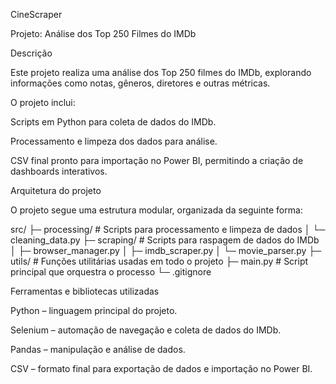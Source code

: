CineScraper

Projeto: Análise dos Top 250 Filmes do IMDb

Descrição

Este projeto realiza uma análise dos Top 250 filmes do IMDb, explorando informações como notas, gêneros, diretores e outras métricas.

O projeto inclui:

Scripts em Python para coleta de dados do IMDb.

Processamento e limpeza dos dados para análise.

CSV final pronto para importação no Power BI, permitindo a criação de dashboards interativos.

Arquitetura do projeto

O projeto segue uma estrutura modular, organizada da seguinte forma:

src/
├─ processing/           # Scripts para processamento e limpeza de dados
│  └─ cleaning_data.py
├─ scraping/             # Scripts para raspagem de dados do IMDb
│  ├─ browser_manager.py
│  ├─ imdb_scraper.py
│  └─ movie_parser.py
├─ utils/                # Funções utilitárias usadas em todo o projeto
├─ main.py               # Script principal que orquestra o processo
└─ .gitignore

Ferramentas e bibliotecas utilizadas

Python – linguagem principal do projeto.

Selenium – automação de navegação e coleta de dados do IMDb.

Pandas – manipulação e análise de dados.

CSV – formato final para exportação de dados e importação no Power BI.
